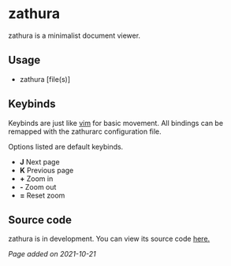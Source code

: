 # zathura
zathura is a minimalist document viewer.

## Usage
- zathura [file(s)]

## Keybinds
Keybinds are just like [vim](../main/vim.html) for basic movement. All bindings can be remapped with the zathurarc configuration file.

Options listed are default keybinds.
- **J** Next page
- **K** Previous page
- **+** Zoom in
- **-** Zoom out
- **=** Reset zoom

## Source code
zathura is in development. You can view its source code [here.](https://github.com/pwmt/zathura)

*Page added on 2021-10-21*

